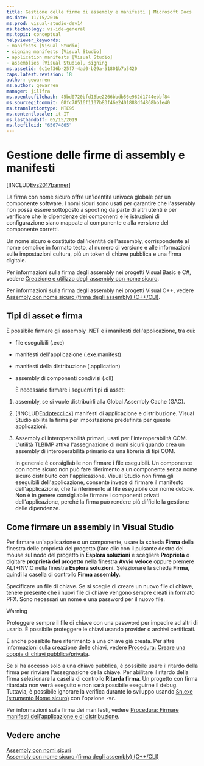 ```yaml
---
title: Gestione delle firme di assembly e manifesti | Microsoft Docs
ms.date: 11/15/2016
ms.prod: visual-studio-dev14
ms.technology: vs-ide-general
ms.topic: conceptual
helpviewer_keywords:
- manifests [Visual Studio]
- signing manifests [Visual Studio]
- application manifests [Visual Studio]
- assemblies [Visual Studio], signing
ms.assetid: 6c1ef36b-25f7-4ad0-b29a-51801b7a5420
caps.latest.revision: 18
author: gewarren
ms.author: gewarren
manager: jillfra
ms.openlocfilehash: 45bd0720bfd16be2266bbdb56e962d1744ebbf84
ms.sourcegitcommit: 08fc78516f1107b83f46e2401888df4868bb1e40
ms.translationtype: MTE95
ms.contentlocale: it-IT
ms.lasthandoff: 05/15/2019
ms.locfileid: "65674865"
---
```

# <a name="managing-assembly-and-manifest-signing"></a>Gestione delle firme di assembly e manifesti
[!INCLUDE[vs2017banner](../includes/vs2017banner.md)]

La firma con nome sicuro offre un'identità univoca globale per un componente software. I nomi sicuri sono usati per garantire che l'assembly non possa essere sottoposto a spoofing da parte di altri utenti e per verificare che le dipendenze dei componenti e le istruzioni di configurazione siano mappate al componente e alla versione del componente corretti.  
  
 Un nome sicuro è costituito dall'identità dell'assembly, corrispondente al nome semplice in formato testo, al numero di versione e alle informazioni sulle impostazioni cultura, più un token di chiave pubblica e una firma digitale.  
  
 Per informazioni sulla firma degli assembly nei progetti Visual Basic e C#, vedere [Creazione e utilizzo degli assembly con nome sicuro](https://msdn.microsoft.com/library/ffbf6d9e-4a88-4a8a-9645-4ce0ee1ee5f9).  
  
 Per informazioni sulla firma degli assembly nei progetti Visual C++, vedere [Assembly con nome sicuro (firma degli assembly) (C++/CLI)](https://msdn.microsoft.com/library/c337cd3f-e5dd-4c6f-a1ad-437e85dba1cc).  
  
## <a name="asset-types-and-signing"></a>Tipi di asset e firma  
 È possibile firmare gli assembly .NET e i manifesti dell'applicazione, tra cui:  
  
- file eseguibili (.exe)  
  
- manifesti dell'applicazione (.exe.manifest)  
  
- manifesti della distribuzione (.application)  
  
- assembly di componenti condivisi (.dll)  
  
  È necessario firmare i seguenti tipi di asset:  
  
1. assembly, se si vuole distribuirli alla Global Assembly Cache (GAC).  
  
2. [!INCLUDE[ndptecclick](../includes/ndptecclick-md.md)] manifesti di applicazione e distribuzione. Visual Studio abilita la firma per impostazione predefinita per queste applicazioni.  
  
3. Assembly di interoperabilità primari, usati per l'interoperabilità COM. L'utilità TLBIMP attiva l'assegnazione di nomi sicuri quando crea un assembly di interoperabilità primario da una libreria di tipi COM.  
  
   In generale è consigliabile non firmare i file eseguibili. Un componente con nome sicuro non può fare riferimento a un componente senza nome sicuro distribuito con l'applicazione. Visual Studio non firma gli eseguibili dell'applicazione, consente invece di firmare il manifesto dell'applicazione, che fa riferimento al file eseguibile con nome debole. Non è in genere consigliabile firmare i componenti privati dell'applicazione, perché la firma può rendere più difficile la gestione delle dipendenze.  
  
## <a name="how-to-sign-an-assembly-in-visual-studio"></a>Come firmare un assembly in Visual Studio  
 Per firmare un'applicazione o un componente, usare la scheda **Firma** della finestra delle proprietà del progetto (fare clic con il pulsante destro del mouse sul nodo del progetto in **Esplora soluzioni** e scegliere **Proprietà** o digitare **proprietà del progetto** nella finestra **Avvio veloce** oppure premere ALT+INVIO nella finestra **Esplora soluzioni**. Selezionare la scheda **Firma**, quindi la casella di controllo **Firma assembly**.  
  
 Specificare un file di chiave. Se si sceglie di creare un nuovo file di chiave, tenere presente che i nuovi file di chiave vengono sempre creati in formato PFX. Sono necessari un nome e una password per il nuovo file.  
  
> [!WARNING]
> Proteggere sempre il file di chiave con una password per impedire ad altri di usarlo. È possibile proteggere le chiavi usando provider o archivi certificati.  
  
 È anche possibile fare riferimento a una chiave già creata. Per altre informazioni sulla creazione delle chiavi, vedere [Procedura: Creare una coppia di chiavi pubblica/privata](https://msdn.microsoft.com/library/05026813-f3bd-4d7c-9e0b-fc588eb3d114).  
  
 Se si ha accesso solo a una chiave pubblica, è possibile usare il ritardo della firma per rinviare l'assegnazione della chiave. Per abilitare il ritardo della firma selezionare la casella di controllo **Ritarda firma**. Un progetto con firma ritardata non verrà eseguito e non sarà possibile eseguirne il debug. Tuttavia, è possibile ignorare la verifica durante lo sviluppo usando [Sn.exe (strumento Nome sicuro)](https://msdn.microsoft.com/library/c1d2b532-1b8e-4c7a-8ac5-53b801135ec6) con l'opzione `-Vr`.  
  
 Per informazioni sulla firma dei manifesti, vedere [Procedura: Firmare manifesti dell'applicazione e di distribuzione](../ide/how-to-sign-application-and-deployment-manifests.md).  
  
## <a name="see-also"></a>Vedere anche  
 [Assembly con nomi sicuri](https://msdn.microsoft.com/library/d4a80263-f3e0-4d81-9b61-f0cbeae3797b)   
 [Assembly con nome sicuro (firma degli assembly) (C++/CLI)](https://msdn.microsoft.com/library/c337cd3f-e5dd-4c6f-a1ad-437e85dba1cc)

